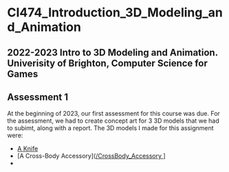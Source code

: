 # CI474_Introduction_3D_Modeling_and_Animation
2022-2023 Intro to 3D Modeling and Animation. Univerisity of Brighton, Computer Science for Games
---
## Assessment 1
At the beginning of 2023, our first assessment for this course was due. For the assessment, we had to create concept art for 3 3D models that we had to subimt, along with a report. The 3D models I made for this assignment were:
- [A Knife](/Knife)
- [A Cross-Body Accessory]([/CrossBody_Accessory ](https://github.com/KennedySovine/CI474_Introduction_3D_Modeling_and_Animation/tree/main/CrossBody_Accessory)]
- 
